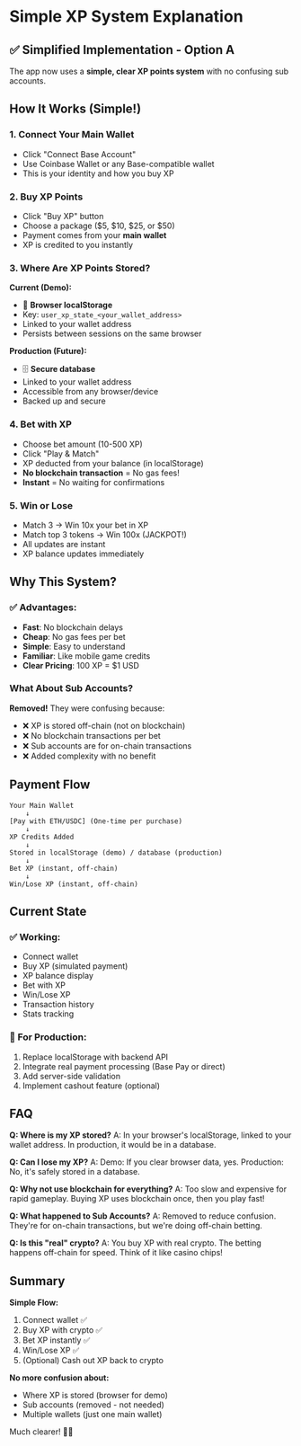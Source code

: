 # Simple XP System Explanation

## ✅ Simplified Implementation - Option A

The app now uses a **simple, clear XP points system** with no confusing sub accounts.

## How It Works (Simple!)

### 1. Connect Your Main Wallet
- Click "Connect Base Account"
- Use Coinbase Wallet or any Base-compatible wallet
- This is your identity and how you buy XP

### 2. Buy XP Points
- Click "Buy XP" button
- Choose a package ($5, $10, $25, or $50)
- Payment comes from your **main wallet**
- XP is credited to you instantly

### 3. Where Are XP Points Stored?

**Current (Demo):**
- 📂 **Browser localStorage** 
- Key: `user_xp_state_<your_wallet_address>`
- Linked to your wallet address
- Persists between sessions on the same browser

**Production (Future):**
- 🗄️ **Secure database**
- Linked to your wallet address
- Accessible from any browser/device
- Backed up and secure

### 4. Bet with XP
- Choose bet amount (10-500 XP)
- Click "Play & Match"
- XP deducted from your balance (in localStorage)
- **No blockchain transaction** = No gas fees!
- **Instant** = No waiting for confirmations

### 5. Win or Lose
- Match 3 → Win 10x your bet in XP
- Match top 3 tokens → Win 100x (JACKPOT!)
- All updates are instant
- XP balance updates immediately

## Why This System?

### ✅ Advantages:
- **Fast**: No blockchain delays
- **Cheap**: No gas fees per bet
- **Simple**: Easy to understand
- **Familiar**: Like mobile game credits
- **Clear Pricing**: 100 XP = $1 USD

### What About Sub Accounts?

**Removed!** They were confusing because:
- ❌ XP is stored off-chain (not on blockchain)
- ❌ No blockchain transactions per bet
- ❌ Sub accounts are for on-chain transactions
- ❌ Added complexity with no benefit

## Payment Flow

```
Your Main Wallet
    ↓
[Pay with ETH/USDC] (One-time per purchase)
    ↓
XP Credits Added
    ↓
Stored in localStorage (demo) / database (production)
    ↓
Bet XP (instant, off-chain)
    ↓
Win/Lose XP (instant, off-chain)
```

## Current State

### ✅ Working:
- Connect wallet
- Buy XP (simulated payment)
- XP balance display
- Bet with XP
- Win/Lose XP
- Transaction history
- Stats tracking

### 🚧 For Production:
1. Replace localStorage with backend API
2. Integrate real payment processing (Base Pay or direct)
3. Add server-side validation
4. Implement cashout feature (optional)

## FAQ

**Q: Where is my XP stored?**
A: In your browser's localStorage, linked to your wallet address. In production, it would be in a database.

**Q: Can I lose my XP?**
A: Demo: If you clear browser data, yes. Production: No, it's safely stored in a database.

**Q: Why not use blockchain for everything?**
A: Too slow and expensive for rapid gameplay. Buying XP uses blockchain once, then you play fast!

**Q: What happened to Sub Accounts?**
A: Removed to reduce confusion. They're for on-chain transactions, but we're doing off-chain betting.

**Q: Is this "real" crypto?**
A: You buy XP with real crypto. The betting happens off-chain for speed. Think of it like casino chips!

## Summary

**Simple Flow:**
1. Connect wallet ✅
2. Buy XP with crypto ✅
3. Bet XP instantly ✅
4. Win/Lose XP ✅
5. (Optional) Cash out XP back to crypto

**No more confusion about:**
- Where XP is stored (browser for demo)
- Sub accounts (removed - not needed)
- Multiple wallets (just one main wallet)

Much clearer! 🎰✨
